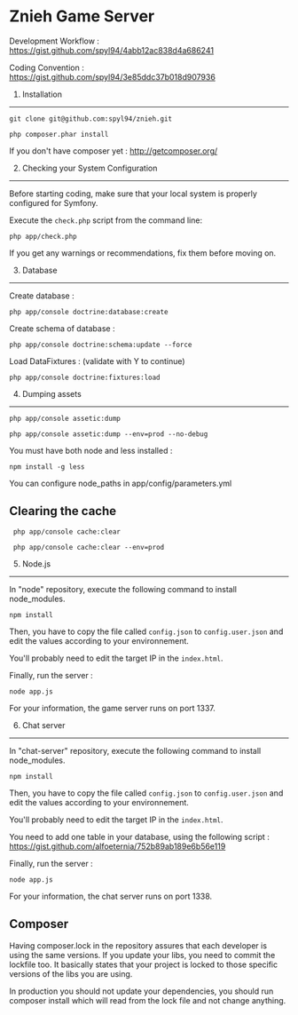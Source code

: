 Znieh Game Server
========================

Development Workflow : https://gist.github.com/spyl94/4abb12ac838d4a686241

Coding Convention : https://gist.github.com/spyl94/3e85ddc37b018d907936


1) Installation
----------------------------------

    git clone git@github.com:spyl94/znieh.git

    php composer.phar install

If you don't have composer yet : http://getcomposer.org/


2) Checking your System Configuration
-------------------------------------

Before starting coding, make sure that your local system is properly
configured for Symfony.

Execute the `check.php` script from the command line:

    php app/check.php

If you get any warnings or recommendations, fix them before moving on.

3) Database
-------------------------------------

Create database :

    php app/console doctrine:database:create

Create schema of database :

    php app/console doctrine:schema:update --force

Load DataFixtures : (validate with Y to continue)

    php app/console doctrine:fixtures:load


4) Dumping assets
-------------------------------------

    php app/console assetic:dump

    php app/console assetic:dump --env=prod --no-debug

You must have both node and less installed :

    npm install -g less

You can configure node_paths in app/config/parameters.yml


 Clearing the cache
-------------------------------------

     php app/console cache:clear

     php app/console cache:clear --env=prod
     
5) Node.js
-------------------------------------

In "node" repository, execute the following command to install node_modules.

    npm install

Then, you have to copy the file called `config.json` to `config.user.json` and edit the values according to your environnement.

You'll probably need to edit the target IP in the `index.html`.
    
Finally, run the server :

    node app.js

For your information, the game server runs on port 1337.

6) Chat server
-------------------------------------

In "chat-server" repository, execute the following command to install node_modules.

    npm install

Then, you have to copy the file called `config.json` to `config.user.json` and edit the values according to your environnement.

You'll probably need to edit the target IP in the `index.html`.

You need to add one table in your database, using the following script : https://gist.github.com/alfoeternia/752b89ab189e6b56e119

Finally, run the server :

    node app.js

For your information, the chat server runs on port 1338.

 Composer
-------------------------------------

Having composer.lock in the repository assures that each developer is using the same versions.
If you update your libs, you need to commit the lockfile too. It basically states that your project is locked to those specific versions of the libs you are using.

In production you should not update your dependencies, you should run composer install which will read from the lock file and not change anything.
